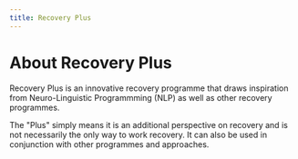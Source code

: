 ```yaml
---
title: Recovery Plus
---
```

# About Recovery Plus
Recovery Plus is an innovative recovery programme that draws inspiration from Neuro-Linguistic Programmming (NLP) as well as other recovery programmes.

The "Plus" simply means it is an additional perspective on recovery and is not necessarily the only way to work recovery. It can also be used in conjunction with other programmes and approaches.
